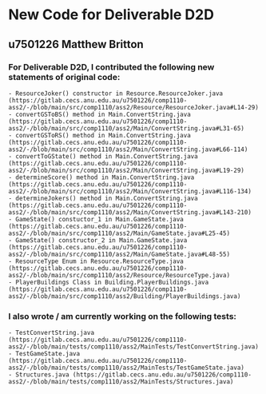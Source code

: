 # New Code for Deliverable D2D

## u7501226 Matthew Britton

### For Deliverable D2D, I contributed the following new statements of original code:
    - ResourceJoker() constructor in Resource.ResourceJoker.java (https://gitlab.cecs.anu.edu.au/u7501226/comp1110-ass2/-/blob/main/src/comp1110/ass2/Resource/ResourceJoker.java#L14-29)
    - convertGSToBS() method in Main.ConvertString.java (https://gitlab.cecs.anu.edu.au/u7501226/comp1110-ass2/-/blob/main/src/comp1110/ass2/Main/ConvertString.java#L31-65)
    - convertGSToRS() method in Main.ConvertString.java (https://gitlab.cecs.anu.edu.au/u7501226/comp1110-ass2/-/blob/main/src/comp1110/ass2/Main/ConvertString.java#L66-114)
    - convertToGState() method in Main.ConvertString.java (https://gitlab.cecs.anu.edu.au/u7501226/comp1110-ass2/-/blob/main/src/comp1110/ass2/Main/ConvertString.java#L19-29)
    - determineScore() method in Main.ConvertString.java (https://gitlab.cecs.anu.edu.au/u7501226/comp1110-ass2/-/blob/main/src/comp1110/ass2/Main/ConvertString.java#L116-134)
    - determineJokers() method in Main.ConvertString.java (https://gitlab.cecs.anu.edu.au/u7501226/comp1110-ass2/-/blob/main/src/comp1110/ass2/Main/ConvertString.java#L143-210)
    - GameState() constuctor_1 in Main.GameState.java (https://gitlab.cecs.anu.edu.au/u7501226/comp1110-ass2/-/blob/main/src/comp1110/ass2/Main/GameState.java#L25-45)
    - GameState() constructor_2 in Main.GameState.java (https://gitlab.cecs.anu.edu.au/u7501226/comp1110-ass2/-/blob/main/src/comp1110/ass2/Main/GameState.java#L48-55)
    - ResourceType Enum in Resource.ResourceType.java (https://gitlab.cecs.anu.edu.au/u7501226/comp1110-ass2/-/blob/main/src/comp1110/ass2/Resource/ResourceType.java)
    - PlayerBuildings Class in Building.PlayerBuildings.java (https://gitlab.cecs.anu.edu.au/u7501226/comp1110-ass2/-/blob/main/src/comp1110/ass2/Building/PlayerBuildings.java)

### I also wrote / am currently working on the following tests:
    - TestConvertString.java (https://gitlab.cecs.anu.edu.au/u7501226/comp1110-ass2/-/blob/main/tests/comp1110/ass2/MainTests/TestConvertString.java)
    - TestGameState.java (https://gitlab.cecs.anu.edu.au/u7501226/comp1110-ass2/-/blob/main/tests/comp1110/ass2/MainTests/TestGameState.java)
    - Structures.java (https://gitlab.cecs.anu.edu.au/u7501226/comp1110-ass2/-/blob/main/tests/comp1110/ass2/MainTests/Structures.java)